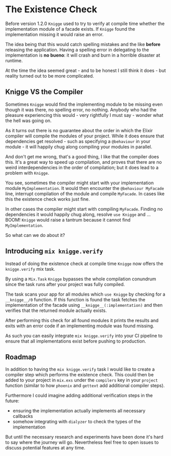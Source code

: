# The Existence Check

Before version 1.2.0 `Knigge` used to try to verify at compile time whether the implementation module of a facade exists.
If `Knigge` found the implementation missing it would raise an error.

The idea being that this would catch spelling mistakes and the like **before** releasing the application.
Having a spelling error in delegating to the implementation is **no bueno**: it will crash and burn in a horrible disaster at runtime.

At the time the idea seemed great - and to be honest I still think it does - but reality turned out to be more complicated.

## Knigge VS the Compiler

Sometimes `Knigge` would find the implementing module to be missing even though it was there, no spelling error, no nothing.
Anybody who had the pleasure experiencing this would - very rightfully I must say - wonder what the hell was going on.

As it turns out there is no guarantee about the order in which the Elixir compiler will compile the modules of your project.
While it does ensure that dependencies get resolved - such as specifying a `@behaviour` in your module - it will happily chug along compiling your modules in parallel.

And don't get me wrong, that's a good thing, I like that the compiler does this.
It's a great way to speed up compilation, and proves that there are no weird interdependencies in the order of compilation; but it does lead to a problem with `Knigge`.

You see, sometimes the compiler might start with your implementation module `MyImplementation`.
It would then encounter the `@behaviour MyFacade` line, interrupt compilation of the module and compile `MyFacade`.
In cases like this the existence check works just fine.

In other cases the compiler might start with compiling `MyFacade`.
Finding no dependencies it would happily chug along, resolve `use Knigge` and ... BOOM!
`Knigge` would raise a tantrum because it cannot find `MyImplementation`.

So what can we do about it?

## Introducing `mix knigge.verify`

Instead of doing the existence check at compile time `Knigge` now offers the `knigge.verify` mix task.

By using a `Mix.Task` `Knigge` bypasses the whole compilation conundrum since the task runs after your project was fully compiled.

The task scans your app for all modules which `use Knigge` by checking for a `__knigge__/0` function. If this function is found the task fetches the implementation of the facade using `__knigge__(:implementation)` and then verifies that the returned module actually exists.

After performing this check for all found modules it prints the results and exits with an error code if an implementing module was found missing.

As such you can easily integrate `mix knigge.verify` into your CI pipeline to ensure that all implementations exist before pushing to production.

## Roadmap

In addition to having the `mix knigge.verify` task I would like to create a compiler step which performs the existence check. This could then be added to your project in `mix.exs` under the `compilers` key in your `project` function (similar to how `phoenix` and `gettext` add additional compiler steps).

Furthermore I could imagine adding additional verification steps in the future:

- ensuring the implementation actually implements all necessary callbacks
- somehow integrating with `dialyzer` to check the types of the implementation

But until the necessary research and experiments have been done it's hard to say where the journey will go.
Nevertheless feel free to open issues to discuss potential features at any time.
